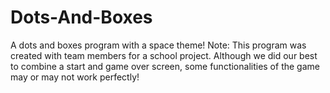 # Dots-And-Boxes
A dots and boxes program with a space theme! Note: This program was created with team members for a school project. Although we did our best to combine a start and game over screen, some functionalities of the game may or may not work perfectly!
